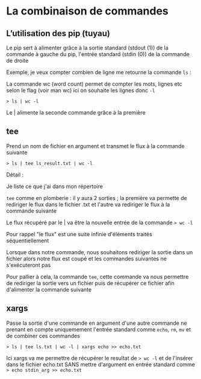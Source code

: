 # La combinaison de commandes

## L’utilisation des pip (tuyau)

Le pip sert à alimenter grâce à la sortie standard (stdout (1)) de la commande à gauche du pip, l'entrée standard (stdin (0)) de la commande de droite

Exemple, je veux compter combien de ligne me retourne la commande `ls` :

La commande wc (word count) permet de compter les mots, lignes etc selon le flag (voir man wc) ici on souhaite les lignes donc `-l`

`> ls | wc -l`

Le | alimente la seconde commande grâce à la première

## tee

Prend un nom de fichier en argument et transmet le flux à la commande suivante

`> ls | tee ls_result.txt | wc -l`

Détail :

Je liste ce que j'ai dans mon répertoire

`tee` comme en plomberie : il y aura 2 sorties ; la première va permette de rediriger le flux dans le fichier .txt et l'autre va rediriger le flux à la commande suivante

Le flux récupéré par le | va être la nouvelle entrée de la commande `> wc -l`

Pour rappel "le flux" est une suite infinie d'éléments traités séquentiellement

Lorsque dans notre commande, nous souhaitons rediriger la sortie dans un fichier alors notre flux est coupé et les commandes suivantes ne s'exécuteront pas

Pour pallier à cela, la commande `tee`, cette commande va nous permettre de rediriger la sortie vers un fichier puis de récupérer ce fichier afin d'alimenter la commande suivante

## xargs

Passe la sortie d'une commande en argument d'une autre commande ne prenant en compte uniquemement l'entrée standard comme `echo`, `rm`, `mv` et de combiner ces commandes

`> ls | tee ls.txt | wc -l | xargs echo >> echo.txt`

Ici xargs va me permettre de récupérer le resultat de `> wc -l` et de l'insérer dans le fichier echo.txt SANS mettre d'argument en entrée standard comme `> echo stdin_arg >> echo.txt`
